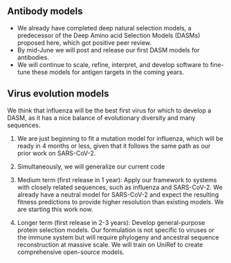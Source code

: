 ## Antibody models

* We already have completed deep natural selection models, a predecessor of the Deep Amino acid Selection Models (DASMs) proposed here, which got positive peer review.
* By mid-June we will post and release our first DASM models for antibodies.
* We will continue to scale, refine, interpret, and develop software to fine-tune these models for antigen targets in the coming years.

## Virus evolution models

We think that influenza will be the best first virus for which to develop a DASM, as it has a nice balance of evolutionary diversity and many sequences.

1. We are just beginning to fit a mutation model for influenza, which will be ready in 4 months or less, given that it follows the same path as our prior work on SARS-CoV-2.
2. Simultaneously, we will generalize our current code 

2. Medium term (first release in 1 year): Apply our framework to systems with closely related sequences, such as influenza and SARS-CoV-2. We already have a neutral model for SARS-CoV-2 and expect the resulting fitness predictions to provide higher resolution than existing models. We are starting this work now.

3. Longer term (first release in 2-3 years): Develop general-purpose protein selection models. Our formulation is not specific to viruses or the immune system but will require phylogeny and ancestral sequence reconstruction at massive scale. We will train on UniRef to create comprehensive open-source models.

